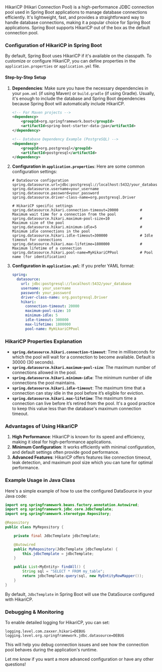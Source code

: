 HikariCP (Hikari Connection Pool) is a high-performance JDBC connection pool used in Spring Boot applications to manage database connections efficiently. It's lightweight, fast, and provides a straightforward way to handle database connections, making it a popular choice for Spring Boot applications. Spring Boot supports HikariCP out of the box as the default connection pool.

### **Configuration of HikariCP in Spring Boot**
By default, Spring Boot uses HikariCP if it's available on the classpath. To customize or configure HikariCP, you can define properties in the `application.properties` or `application.yml` file.

#### **Step-by-Step Setup**

1. **Dependencies**:
   Make sure you have the necessary dependencies in your `pom.xml` (if using Maven) or `build.gradle` (if using Gradle). Usually, it's enough to include the database and Spring Boot dependencies because Spring Boot will automatically include HikariCP.

   ```xml
   <!-- For Maven projects -->
   <dependency>
       <groupId>org.springframework.boot</groupId>
       <artifactId>spring-boot-starter-data-jpa</artifactId>
   </dependency>
   
   <!-- Database Dependency Example (PostgreSQL) -->
   <dependency>
       <groupId>org.postgresql</groupId>
       <artifactId>postgresql</artifactId>
   </dependency>
   ```

2. **Configuration in `application.properties`**:
   Here are some common configuration settings:

   ```properties
   # DataSource configuration
   spring.datasource.url=jdbc:postgresql://localhost:5432/your_database
   spring.datasource.username=your_username
   spring.datasource.password=your_password
   spring.datasource.driver-class-name=org.postgresql.Driver

   # HikariCP specific settings
   spring.datasource.hikari.connection-timeout=20000          # Maximum wait time for a connection from the pool
   spring.datasource.hikari.maximum-pool-size=10              # Maximum size of the pool
   spring.datasource.hikari.minimum-idle=5                    # Minimum idle connections in the pool
   spring.datasource.hikari.idle-timeout=300000               # Idle timeout for connections
   spring.datasource.hikari.max-lifetime=1800000              # Maximum lifetime of a connection
   spring.datasource.hikari.pool-name=MyHikariCPPool          # Pool name (for identification)
   ```

3. **Configuration in `application.yml`**:
   If you prefer YAML format:

   ```yaml
   spring:
     datasource:
       url: jdbc:postgresql://localhost:5432/your_database
       username: your_username
       password: your_password
       driver-class-name: org.postgresql.Driver
       hikari:
         connection-timeout: 20000
         maximum-pool-size: 10
         minimum-idle: 5
         idle-timeout: 300000
         max-lifetime: 1800000
         pool-name: MyHikariCPPool
   ```

### **HikariCP Properties Explanation**
- **`spring.datasource.hikari.connection-timeout`**: Time in milliseconds for which the pool will wait for a connection to become available. Default is 30000 (30 seconds).
- **`spring.datasource.hikari.maximum-pool-size`**: The maximum number of connections allowed in the pool.
- **`spring.datasource.hikari.minimum-idle`**: The minimum number of idle connections the pool maintains.
- **`spring.datasource.hikari.idle-timeout`**: The maximum time that a connection can stay idle in the pool before it’s eligible for eviction.
- **`spring.datasource.hikari.max-lifetime`**: The maximum time a connection can live before it’s retired from the pool. It's a good practice to keep this value less than the database's maximum connection timeout.

### **Advantages of Using HikariCP**
1. **High Performance**: HikariCP is known for its speed and efficiency, making it ideal for high-performance applications.
2. **Minimum Configuration**: It works efficiently with minimal configuration, and default settings often provide good performance.
3. **Advanced Features**: HikariCP offers features like connection timeout, leak detection, and maximum pool size which you can tune for optimal performance.

### **Example Usage in Java Class**
Here's a simple example of how to use the configured DataSource in your Java code:

```java
import org.springframework.beans.factory.annotation.Autowired;
import org.springframework.jdbc.core.JdbcTemplate;
import org.springframework.stereotype.Repository;

@Repository
public class MyRepository {

    private final JdbcTemplate jdbcTemplate;

    @Autowired
    public MyRepository(JdbcTemplate jdbcTemplate) {
        this.jdbcTemplate = jdbcTemplate;
    }

    public List<MyEntity> findAll() {
        String sql = "SELECT * FROM my_table";
        return jdbcTemplate.query(sql, new MyEntityRowMapper());
    }
}
```

By default, `JdbcTemplate` in Spring Boot will use the DataSource configured with HikariCP.

### **Debugging & Monitoring**
To enable detailed logging for HikariCP, you can set:

```properties
logging.level.com.zaxxer.hikari=DEBUG
logging.level.org.springframework.jdbc.datasource=DEBUG
```

This will help you debug connection issues and see how the connection pool behaves during the application's runtime.

Let me know if you want a more advanced configuration or have any other questions!
